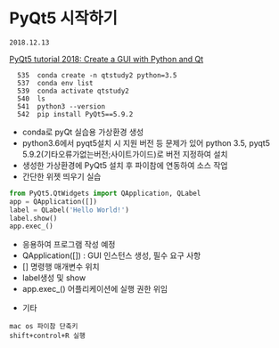 # PyQt5 시작하기
``` memo
2018.12.13 
```
[PyQt5 tutorial 2018: Create a GUI with Python and Qt](https://build-system.fman.io/pyqt5-tutorial)

```shell
  535  conda create -n qtstudy2 python=3.5
  537  conda env list
  539  conda activate qtstudy2
  540  ls
  541  python3 --version
  542  pip install PyQt5==5.9.2
```

- conda로 pyQt 실습용 가상환경 생성
- python3.6에서 pyqt5설치 시 지원 버전 등 문제가 있어 python 3.5, pyqt5 5.9.2(기타오류가없는버전;사이트가이드)로 버전 지정하여 설치
- 생성한 가상환경에 PyQt5 설치 후  파이참에 연동하여 소스 작업
- 간단한 위젯 띄우기 실습
```python
from PyQt5.QtWidgets import QApplication, QLabel
app = QApplication([])
label = QLabel('Hello World!')
label.show()
app.exec_()
```
- 응용하여 프로그램 작성 예정
- QApplication([]) : GUI 인스턴스 생성, 필수 요구 사항 
- [] 명령행 매개변수 위치
- label생성 및 show
- app.exec_() 어플리케이션에 실행 권한 위임

* 기타
``` pycharm 단축키
mac os 파이참 단축키
shift+control+R 실행
```
